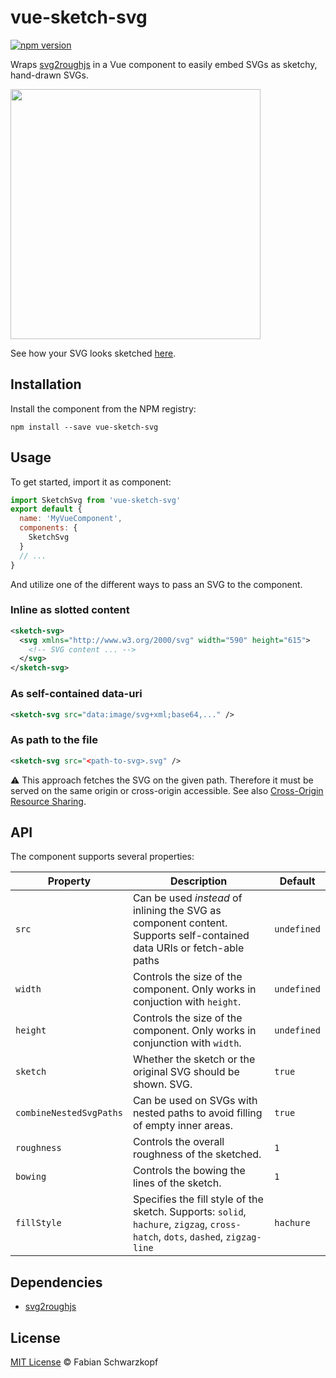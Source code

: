 # vue-sketch-svg

[![npm version](https://badge.fury.io/js/vue-sketch-svg.svg)](https://badge.fury.io/js/vue-sketch-svg)

Wraps [svg2roughjs](https://github.com/fskpf/svg2roughjs) in a Vue component to easily embed SVGs as sketchy, hand-drawn SVGs.

<img src="https://fskpf.github.io/static/assets/sketch.png" width="400px">

See how your SVG looks sketched [here](https://fskpf.github.io/).

## Installation

Install the component from the NPM registry:

```shell
npm install --save vue-sketch-svg
```

## Usage

To get started, import it as component:

```javascript
import SketchSvg from 'vue-sketch-svg'
export default {
  name: 'MyVueComponent',
  components: {
    SketchSvg
  }
  // ...
}
```

And utilize one of the different ways to pass an SVG to the component.

### Inline as slotted content

```xml
<sketch-svg>
  <svg xmlns="http://www.w3.org/2000/svg" width="590" height="615">
    <!-- SVG content ... -->
  </svg>
</sketch-svg>
```

### As self-contained data-uri

```xml
<sketch-svg src="data:image/svg+xml;base64,..." />
```

### As path to the file

```xml
<sketch-svg src="<path-to-svg>.svg" />
```

:warning: This approach fetches the SVG on the given path. Therefore it must be served on the same origin or cross-origin accessible. See also [Cross-Origin Resource Sharing](https://developer.mozilla.org/en-US/docs/Web/HTTP/CORS).

## API

The component supports several properties:

| Property                | Description                                                                                                                    | Default     |
| ----------------------- | ------------------------------------------------------------------------------------------------------------------------------ | ----------- |
| `src`                   | Can be used _instead_ of inlining the SVG as component content. Supports self-contained data URIs or fetch-able paths          | `undefined` |
| `width`                 | Controls the size of the component. Only works in conjuction with `height`.                                                    | `undefined` |
| `height`                | Controls the size of the component. Only works in conjunction with `width`.                                                    | `undefined` |
| `sketch`                | Whether the sketch or the original SVG should be shown. SVG.                                                                   | `true`      |
| `combineNestedSvgPaths` | Can be used on SVGs with nested paths to avoid filling of empty inner areas.                                                   | `true`      |
| `roughness`             | Controls the overall roughness of the sketched.                                                                                | `1`         |
| `bowing`                | Controls the bowing the lines of the sketch.                                                                                   | `1`         |
| `fillStyle`             | Specifies the fill style of the sketch. Supports: `solid`, `hachure`, `zigzag`, `cross-hatch`, `dots`, `dashed`, `zigzag-line` | `hachure`   |

## Dependencies

- [svg2roughjs](https://github.com/fskpf/svg2roughjs)

## License

[MIT License](https://github.com/fskpf/vue-sketch-svg/blob/master/LICENSE.md) © Fabian Schwarzkopf
